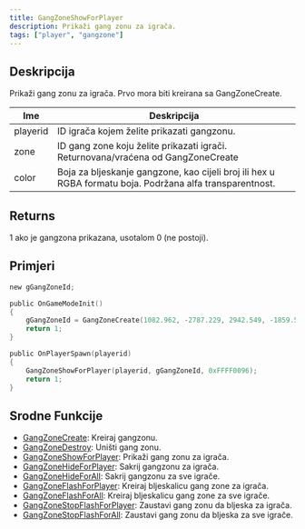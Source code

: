 ```yaml
---
title: GangZoneShowForPlayer
description: Prikaži gang zonu za igrača.
tags: ["player", "gangzone"]
---
```


## Deskripcija

Prikaži gang zonu za igrača. Prvo mora biti kreirana sa GangZoneCreate.

| Ime      | Deskripcija                                                                                              |
| -------- | -------------------------------------------------------------------------------------------------------- |
| playerid | ID igrača kojem želite prikazati gangzonu.                                                               |
| zone     | ID gang zone koju želite prikazati igrači. Returnovana/vraćena od GangZoneCreate                         |
| color    | Boja za bljeskanje gangzone, kao cijeli broj ili hex u RGBA formatu boja. Podržana alfa transparentnost. |

## Returns

1 ako je gangzona prikazana, usotalom 0 (ne postoji).

## Primjeri

```c
new gGangZoneId;

public OnGameModeInit()
{
    gGangZoneId = GangZoneCreate(1082.962, -2787.229, 2942.549, -1859.51);
    return 1;
}

public OnPlayerSpawn(playerid)
{
    GangZoneShowForPlayer(playerid, gGangZoneId, 0xFFFF0096);
    return 1;
}
```

## Srodne Funkcije

- [GangZoneCreate](GangZoneCreate): Kreiraj gangzonu.
- [GangZoneDestroy](GangZoneDestroy): Uništi gang zonu.
- [GangZoneShowForPlayer](GangZoneShowForPlayer): Prikaži gang zonu za igrača.
- [GangZoneHideForPlayer](GangZoneHideForPlayer): Sakrij gangzonu za igrača.
- [GangZoneHideForAll](GangZoneHideForAll): Sakrij gangzonu za sve igrače.
- [GangZoneFlashForPlayer](GangZoneFlashForPlayer): Kreiraj bljeskalicu gang zone za igrača.
- [GangZoneFlashForAll](GangZoneFlashForAll): Kreiraj bljeskalicu gang zone za sve igrače.
- [GangZoneStopFlashForPlayer](GangZoneStopFlashForPlayer): Zaustavi gang zonu da bljeska za igrača.
- [GangZoneStopFlashForAll](GangZoneStopFlashForAll): Zaustavi gang zonu da bljeska za sve igrače.
